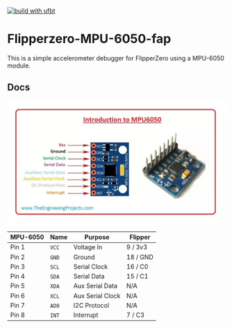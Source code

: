 [![build with ufbt](https://github.com/theZ3r0CooL/flipperzero-MPU-6050-fap/actions/workflows/build.yml/badge.svg?branch=main)](https://github.com/theZ3r0CooL/flipperzero-MPU-6050-fap/actions/workflows/build.yml)

# Flipperzero-MPU-6050-fap
This is a simple accelerometer debugger for FlipperZero using a MPU-6050 module. 


## Docs
<img src="https://raw.githubusercontent.com/theZ3r0CooL/flipperzero-MPU-6050-fap/main/images/mpu-6050-module.jpg" width="1104" />

| MPU-6050 | Name  | Purpose          | Flipper  |
|----------|-------|------------------|----------|
| Pin 1    | `VCC` | Voltage In       |  9 / 3v3 |
| Pin 2    | `GND` | Ground           | 18 / GND |
| Pin 3    | `SCL` | Serial Clock     | 16 / C0  |
| Pin 4    | `SDA` | Serial Data      | 15 / C1  |
| Pin 5    | `XDA` | Aux Serial Data  |   N/A    |
| Pin 6    | `XCL` | Aux Serial Clock |   N/A    |
| Pin 7    | `AD0` | I2C Protocol     |   N/A    |
| Pin 8    | `INT` | Interrupt        |  7 / C3  |